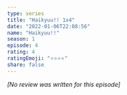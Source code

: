 ```yaml
---
type: series
title: "Haikyuu!! 1x4"
date: "2022-01-06T22:08:56"
name: "Haikyuu!!"
season: 1
episode: 4
rating: 4
ratingEmoji: "⭐️⭐️⭐️⭐️"
share: false
---
```


*[No review was written for this episode]*
